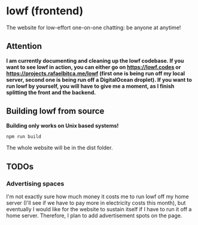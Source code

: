 # lowf (frontend)
The website for low-effort one-on-one chatting: be anyone at anytime!

## Attention

**I am currently documenting and cleaning up the lowf codebase. If you want to see lowf in action, you can either go on https://lowf.codes or https://projects.rafaelbitca.me/lowf (first one is being run off my local server, second one is being run off a DigitalOcean droplet). If you want to run lowf by yourself, you will have to give me a moment, as I finish splitting the front and the backend.**

## Building lowf from source

**Building only works on Unix based systems!**

```bash
npm run build
```

The whole website will be in the dist folder.

## TODOs
### Advertising spaces

I'm not exactly sure how much money it costs me to run lowf off my home server (I'll see if we have to pay more in electricity costs this month), but eventually I would like for the website to sustain itself if I have to run it off a home server. Therefore, I plan to add advertisement spots on the page.